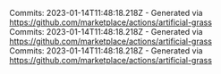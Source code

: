 Commits: 2023-01-14T11:48:18.218Z - Generated via https://github.com/marketplace/actions/artificial-grass
<br>
Commits: 2023-01-14T11:48:18.218Z - Generated via https://github.com/marketplace/actions/artificial-grass
<br>
Commits: 2023-01-14T11:48:18.218Z - Generated via https://github.com/marketplace/actions/artificial-grass
<br>
